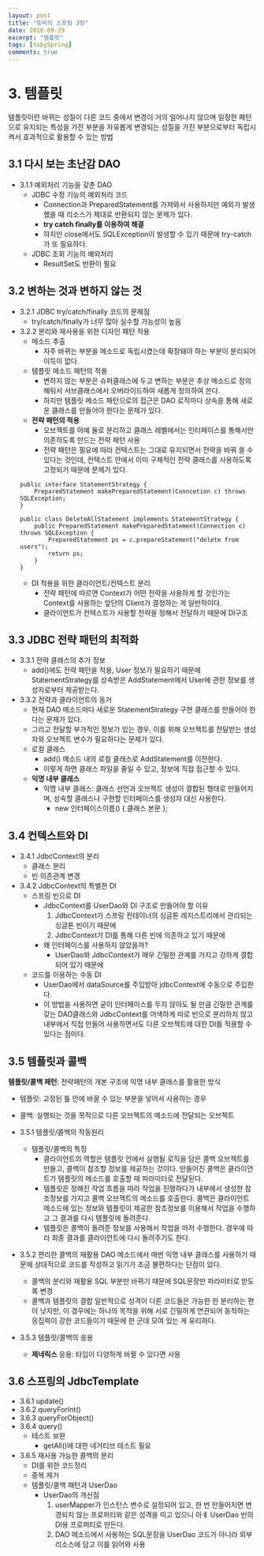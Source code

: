 ```yaml
---
layout: post
title: "토비의 스프링 3장"
date: 2018-09-29
excerpt: "템플릿"
tags: [tobySpring]
comments: true
---
```


# 3. 템플릿
템플릿이란 바뀌는 성질이 다른 코드 중에서 변경이 거의 일어나지 않으며 일정한 패턴으로 유지되는 특성을 가진 부분을 자유롭게 변경되는 성질을 가진 부분으로부터 독립시켜서 효과적으로 활용할 수 있는 방법
## 3.1 다시 보는 초난감 DAO
* 3.1.1 예외처리 기능을 갖춘 DAO
	* JDBC 수정 기능의 예외처리 코드
		* Connection과 PreparedStatement를 가져와서 사용하지만 예외가 발생했을 때 리소스가 제대로 반환되지 않는 문제가 있다.
		* **try catch finally를 이용하여 해결**
		* 하지만 close에서도 SQLException이 발생할 수 있기 때문에 try-catch가 또 필요하다.
	* JDBC 조회 기능의 예외처리
		* ResultSet도 반환이 필요

## 3.2 변하는 것과 변하지 않는 것

* 3.2.1 JDBC try/catch/finally 코드의 문제점
	* try/catch/finally가 너무 많아 실수할 가능성이 높음
* 3.2.2 분리와 재사용을 위한 디자인 패턴 적용
	* 메소드 추출
		* 자주 바뀌는 부분을 메소드로 독립시켰는데 확장돼야 하는 부분이 분리되어 이득이 없다.
	* 템플릿 메소드 패턴의 적용
		* 변하지 않는 부분은 슈퍼클래스에 두고 변하는 부분은 추상 메소드로 정의해둬서 서브클래스에서 오버라이드하여 새롭게 정의하여 쓴다.
		* 하지만 템플릿 메소드 패턴으로의 접근은 DAO 로직마다 상속을 통해 새로운 클래스를 만들어야 한다는 문제가 있다.
	* **전략 패턴의 적용**
		* 오브젝트를 아예 둘로 분리하고 클래스 레벨에서는 인터페이스를 통해서만 의존하도록 만드는 전략 패턴 사용
		* 전략 패턴은 필요에 따라 컨텍스트는 그대로 유지되면서 전략을 바꿔 쓸 수 있다는 것인데, 컨텍스트 안에서 이미 구체적인 전략 클래스를 사용하도록 고정되기 때문에 문제가 있다.
	```
	public interface StatementStrategy {
		PreparedStatement makePreparedStatement(Conncetion c) throws SQLException;
	}
	```
	```
	public class DeleteAllStatement implements StatementStrategy {
		public PreparedStatement makePreparedStatement(Connection c) throws SQLException {
			PreparedStatement ps = c.prepareStatement("delete from users");
			return ps;
		}
	}
	```
	*	DI 적용을 위한 클라이언트/컨텍스트 분리
		*	전략 패턴에 따르면 Context가 어떤 전략을 사용하게 할 것인가는 Context를 사용하는 앞단의 Client가 결정하는 게 일반적이다.
		* 클라이언트가 컨텍스트가 사용할 전략을 정해서 전달하기 때문에 DI구조

## 3.3 JDBC 전략 패턴의 최적화
	
* 3.3.1 전략 클래스의 추가 정보
	* add()에도 전략 패턴을 적용, User 정보가 필요하기 때문에 StatementStrategy를 상속받은 AddStatement에서 User에 관한 정보를 생성자로부터 제공받는다.
* 3.3.2 전략과 클라이언트의 동거
	* 현재 DAO 메소드마다 새로운 StatementStrategy 구현 클래스를 만들어야 한다는 문제가 있다.
	* 그리고 전달할 부가적인 정보가 있는 경우, 이를 위해 오브젝트를 전달받는 생성자와 오브젝트 변수가 필요하다는 문제가 있다.
	* 로컬 클래스
		* add() 메소드 내의 로컬 클래스로 AddStatement를 이전한다.
		* 이렇게 하면 클래스 파일을 줄일 수 있고, 정보에 직접 접근할 수 있다.
	* **익명 내부 클래스**
		* 익명 내부 클래스: 클래스 선언과 오브젝트 생성이 결합된 형태로 만들어지며, 상속할 클래스나 구현할 인터페이스를 생성자 대신 사용한다.
			* new 인터페이스이름() { 클래스 본문 };

## 3.4 컨텍스트와 DI

* 3.4.1 JdbcContext의 분리
	* 클래스 분리
	* 빈 의존관계 변경
* 3.4.2 JdbcContext의 특별한 DI
	* 스프링 빈으로 DI
		* JdbcContext를 UserDao와 DI 구조로 만들어야 할 이유
			1. JdbcContext가 스프링 컨테이너의 싱글톤 레지스트리에서 관리되는 싱글톤 빈이기 때문에
			2. JdbcContext가 DI를 통해 다른 빈에 의존하고 있기 때문에
		* 왜 인터페이스를 사용하지 않았을까?
			* UserDao와 JdbcContext가 매우 긴밀한 관계를 가지고 강하게 결합되어 있기 때문에
	* 코드를 이용하는 수동 DI
		* UserDao에서 dataSource를 주입받아 jdbcContext에 수동으로 주입한다.
		* 이 방법을 사용하면 굳이 인터페이스를 두지 않아도 될 만큼 긴밀한 관계를 갖는 DAO클래스와 JdbcContext를 어색하게 따로 빈으로 분리하지 않고 내부에서 직접 만들어 사용하면서도 다른 오브젝트에 대한 DI를 적용할 수 있다는 점이다.

## 3.5 템플릿과 콜백

**템플릿/콜백 패턴**: 전략패턴의 개본 구조에 익명 내부 클래스를 활용한 방식 

* 템플릿: 고정된 틀 안에 바꿀 수 있는 부분을 넣어서 사용하는 경우
* 콜백: 실행되는 것을 목적으로 다른 오브젝트의 메소드에 전달되는 오브젝트

* 3.5.1 템플릿/콜백의 작동원리
	* 템플릿/콜백의 특징
		* 클라이언트의 역할은 템플릿 안에서 실행될 로직을 담은 콜백 오브젝트를 만들고, 콜백이 참조할 정보를 제공하는 것이다. 만들어진 콜백은 클라이언트가 템플릿의 메소드를 호출할 때 파라미터로 전달된다.
		* 템플릿은 정해진 작업 흐름을 따라 작업을 진행하다가 내부에서 생성한 참조정보를 가지고 콜백 오브젝트의 메소드를 호출한다. 콜백은 클라이언트 메소드에 있는 정보와 템플릿이 제공한 참조정보를 이용해서 작업을 수행하고 그 결과를 다시 템플릿에 돌려준다.
		* 템플릿은 콜백이 돌려준 정보를 사용해서 작업을 마저 수행한다. 경우에 따라 최종 결과를 클라이언트에 다시 돌려주기도 한다.

* 3.5.2 편리한 콜백의 재활용
	DAO 메소드에서 매번 익명 내부 클래스를 사용하기 때문에 상대적으로 코드를 작성하고 읽기가 조금 불편하다는 단점이 있다.
	* 콜백의 분리와 재활용
		SQL 부분만 바뀌기 때문에 SQL문장만 파라미터로 받도록 변경
	* 콜백과 템플릿의 결합
		일반적으로 성격이 다른 코드들은 가능한 한 분리하는 편이 낫지만, 이 경우에는 하나의 목적을 위해 서로 긴밀하게 연관되어 동작하는 응집력이 강한 코드들이기 때문에 한 군데 모여 있는 게 유리하다.

* 3.5.3 템플릿/콜백의 응용
	* **제네릭스** 응용: 타입이 다양하게 바뀔 수 있다면 사용

## 3.6 스프링의 JdbcTemplate
	
* 3.6.1 update()
* 3.6.2 queryForInt()
* 3.6.3 queryForObject()
* 3.6.4 query()
	* 테스트 보완
		* getAll()에 대한 네거티브 테스트 필요
* 3.6.5 재사용 가능한 콜백의 분리
	* DI를 위한 코드정리
	* 중복 제거
	* 템플릿/콜백 패턴과 UserDao
		* UserDao의 개선점
			1. userMapper가 인스턴스 변수로 설정되어 있고, 한 번 만들어지면 변경되지 않는 프로퍼티와 같은 성격을 띠고 있으니 아ㅖ UserDao 빈의 DI용 프로퍼티로 만든다.
			2. DAO 메소드에서 사용하는 SQL문장을 UserDao 코드가 아니라 외부 리소스에 담고 이를 읽어와 사용
